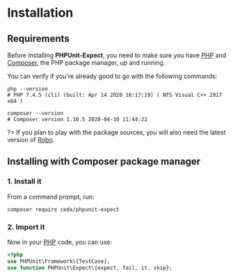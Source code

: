 # Installation

## Requirements
Before installing **PHPUnit-Expect**, you need to make sure you have [PHP](https://www.php.net)
and [Composer](https://getcomposer.org), the PHP package manager, up and running.
    
You can verify if you're already good to go with the following commands:

```shell
php --version
# PHP 7.4.5 (cli) (built: Apr 14 2020 16:17:19) ( NTS Visual C++ 2017 x64 )

composer --version
# Composer version 1.10.5 2020-04-10 11:44:22
```

?> If you plan to play with the package sources, you will also need the latest version of [Robo](https://robo.li).

## Installing with Composer package manager

### 1. Install it
From a command prompt, run:

```shell
composer require cedx/phpunit-expect
```

### 2. Import it
Now in your [PHP](https://www.php.net) code, you can use:

```php
<?php
use PHPUnit\Framework\{TestCase};
use function PHPUnit\Expect\{expect, fail, it, skip};
```
